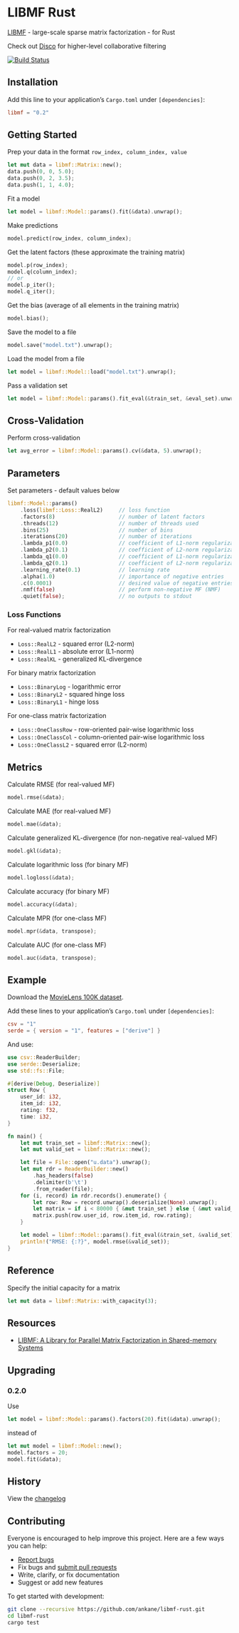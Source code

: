 # LIBMF Rust

[LIBMF](https://github.com/cjlin1/libmf) - large-scale sparse matrix factorization - for Rust

Check out [Disco](https://github.com/ankane/disco-rust) for higher-level collaborative filtering

[![Build Status](https://github.com/ankane/libmf-rust/actions/workflows/build.yml/badge.svg)](https://github.com/ankane/libmf-rust/actions)

## Installation

Add this line to your application’s `Cargo.toml` under `[dependencies]`:

```toml
libmf = "0.2"
```

## Getting Started

Prep your data in the format `row_index, column_index, value`

```rust
let mut data = libmf::Matrix::new();
data.push(0, 0, 5.0);
data.push(0, 2, 3.5);
data.push(1, 1, 4.0);
```

Fit a model

```rust
let model = libmf::Model::params().fit(&data).unwrap();
```

Make predictions

```rust
model.predict(row_index, column_index);
```

Get the latent factors (these approximate the training matrix)

```rust
model.p(row_index);
model.q(column_index);
// or
model.p_iter();
model.q_iter();
```

Get the bias (average of all elements in the training matrix)

```rust
model.bias();
```

Save the model to a file

```rust
model.save("model.txt").unwrap();
```

Load the model from a file

```rust
let model = libmf::Model::load("model.txt").unwrap();
```

Pass a validation set

```rust
let model = libmf::Model::params().fit_eval(&train_set, &eval_set).unwrap();
```

## Cross-Validation

Perform cross-validation

```rust
let avg_error = libmf::Model::params().cv(&data, 5).unwrap();
```

## Parameters

Set parameters - default values below

```rust
libmf::Model::params()
    .loss(libmf::Loss::RealL2)     // loss function
    .factors(8)                    // number of latent factors
    .threads(12)                   // number of threads used
    .bins(25)                      // number of bins
    .iterations(20)                // number of iterations
    .lambda_p1(0.0)                // coefficient of L1-norm regularization on P
    .lambda_p2(0.1)                // coefficient of L2-norm regularization on P
    .lambda_q1(0.0)                // coefficient of L1-norm regularization on Q
    .lambda_q2(0.1)                // coefficient of L2-norm regularization on Q
    .learning_rate(0.1)            // learning rate
    .alpha(1.0)                    // importance of negative entries
    .c(0.0001)                     // desired value of negative entries
    .nmf(false)                    // perform non-negative MF (NMF)
    .quiet(false);                 // no outputs to stdout
```

### Loss Functions

For real-valued matrix factorization

- `Loss::RealL2` - squared error (L2-norm)
- `Loss::RealL1` - absolute error (L1-norm)
- `Loss::RealKL` - generalized KL-divergence

For binary matrix factorization

- `Loss::BinaryLog` - logarithmic error
- `Loss::BinaryL2` - squared hinge loss
- `Loss::BinaryL1` - hinge loss

For one-class matrix factorization

- `Loss::OneClassRow` - row-oriented pair-wise logarithmic loss
- `Loss::OneClassCol` - column-oriented pair-wise logarithmic loss
- `Loss::OneClassL2` - squared error (L2-norm)

## Metrics

Calculate RMSE (for real-valued MF)

```rust
model.rmse(&data);
```

Calculate MAE (for real-valued MF)

```rust
model.mae(&data);
```

Calculate generalized KL-divergence (for non-negative real-valued MF)

```rust
model.gkl(&data);
```

Calculate logarithmic loss (for binary MF)

```rust
model.logloss(&data);
```

Calculate accuracy (for binary MF)

```rust
model.accuracy(&data);
```

Calculate MPR (for one-class MF)

```rust
model.mpr(&data, transpose);
```

Calculate AUC (for one-class MF)

```rust
model.auc(&data, transpose);
```

## Example

Download the [MovieLens 100K dataset](https://grouplens.org/datasets/movielens/100k/).

Add these lines to your application’s `Cargo.toml` under `[dependencies]`:

```toml
csv = "1"
serde = { version = "1", features = ["derive"] }
```

And use:

```rust
use csv::ReaderBuilder;
use serde::Deserialize;
use std::fs::File;

#[derive(Debug, Deserialize)]
struct Row {
    user_id: i32,
    item_id: i32,
    rating: f32,
    time: i32,
}

fn main() {
    let mut train_set = libmf::Matrix::new();
    let mut valid_set = libmf::Matrix::new();

    let file = File::open("u.data").unwrap();
    let mut rdr = ReaderBuilder::new()
        .has_headers(false)
        .delimiter(b'\t')
        .from_reader(file);
    for (i, record) in rdr.records().enumerate() {
        let row: Row = record.unwrap().deserialize(None).unwrap();
        let matrix = if i < 80000 { &mut train_set } else { &mut valid_set };
        matrix.push(row.user_id, row.item_id, row.rating);
    }

    let model = libmf::Model::params().fit_eval(&train_set, &valid_set).unwrap();
    println!("RMSE: {:?}", model.rmse(&valid_set));
}
```

## Reference

Specify the initial capacity for a matrix

```rust
let mut data = libmf::Matrix::with_capacity(3);
```

## Resources

- [LIBMF: A Library for Parallel Matrix Factorization in Shared-memory Systems](https://www.csie.ntu.edu.tw/~cjlin/papers/libmf/libmf_open_source.pdf)

## Upgrading

### 0.2.0

Use

```rust
let model = libmf::Model::params().factors(20).fit(&data).unwrap();
```

instead of

```rust
let mut model = libmf::Model::new();
model.factors = 20;
model.fit(&data);
```

## History

View the [changelog](https://github.com/ankane/libmf-rust/blob/master/CHANGELOG.md)

## Contributing

Everyone is encouraged to help improve this project. Here are a few ways you can help:

- [Report bugs](https://github.com/ankane/libmf-rust/issues)
- Fix bugs and [submit pull requests](https://github.com/ankane/libmf-rust/pulls)
- Write, clarify, or fix documentation
- Suggest or add new features

To get started with development:

```sh
git clone --recursive https://github.com/ankane/libmf-rust.git
cd libmf-rust
cargo test
```
